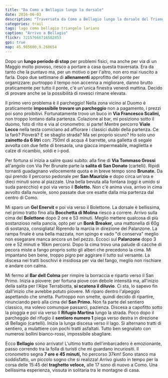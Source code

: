 ```yaml
---
title: "Da Como a Bellagio lungo la dorsale"
date: 2016-06-03
description: "Traversata da Como a Bellagio lungo la dorsale del Triangolo Lariano"
categories: trail
tags: lago como bellagio triangolo lariano
caption: "Arrivo a Bellagio"
flickr: 72157666716502853
gps: true
map: 45.985600,9.260654
---
```


Dopo un **lungo periodo di stop** per problemi fisici, ma anche per via di un Maggio molto piovoso, riesco a portare a casa questa traversata. Era da tanto che la puntavo ma, per un motivo o per l'altro, non ero mai riuscito a farla. Dopo due settimane di **allenamenti** approfitto del ponte per organizzare: purtroppo il tempo non accenna a migliorare, danno brutto praticamente per tutto il ponte, c'è un'unica finestra venerdì mattina. Decido di provare anche se la possibilità di rovesci rimane elevata.

Il primo vero problema è il parcheggio! Nella zona vicino al Duomo è praticamente **impossibile trovare un parcheggio** non a pagamento, i prezzi poi sono proibitivi. Fortunatamente trovo un buco in **Via Francesco Scalini,** non troppo lontano dalla partenza. Colazione al bar, mi posiziono sotto il duomo, foto di rito e via al cronometro: si parte! Mentre percorro **Viale Lecco** nella testa comiciano ad affiorare i classici dubbi della partenza. Ce la farò? Pioverà? E se sbaglio strada? Ma sei proprio sicuro? Ho solo uno **zainetto da 6 litri** con: 750ml di acqua 4 barrette, una galletta di segale avvolta con due fette di bresaola, una giacca impermeabile, maglietta e calze di ricambio, soldi e i-pod.

Per fortuna si inizia a salire quasi subito: alla fine di **Via Tommaso Grossi** all'angolo con Via Per Brunate parte la **salita di San Donato** (cartelli).
Ripidi tornanti guadagnano velocemente quota e in breve tempo sono **Brunate.** Da qui prendo il percorso pedonale per **San Maurizio** e dopo circa un'ora e dieci minuti sono al piazzale. Una bella bevuta alla fontana (oggi è umido si suda parecchio) e poi via verso il **Boletto.** Non c'è anima viva, arrivo in cima avvolto dalla nuvole, sono passate due ore esatte dalla mia partenza dal centro di Como.

Mi sparo un **Gel Enervit** e poi via verso il Bolettone. La dorsale è bellissima, nel primo tratto fino alla **Bocchetta di Molina** riesco a correre. Arrivo sulla cima del **Bolettone** dopo 2 ore e 53 minuti. Meglio mettere qualcosa di più sostanzioso nella pancia, opto per un **Bonk Breaker,** una mattonella di 60g di sostanza, consigliata! Riprendo la marcia in direzione del Palanzone. La rampa finale è una bella mazzata, non spingo e vado "di conserva" meglio non esegarare manca ancora un bel pezzo. Eccoci sul **Palanzone** dopo 3 ore e 52 minuti e 16km percorsi. Dopo la cima trovo una palude di cacche di pecora miste a fango proprio sotto gli alberi che precedono la cima. Mi impantano ben bene, troppo pigro per aggirare il tutto sul versante. La discesa nei tratti boschivi è insidiosa per via del fango, meglio non rischiare e andare con calma.

Mi fermo al **Bar dell Colma** per rimpire la borraccia e riparto verso il San Primo. Inizia a piovere: per fortuna piove con debole intensità ma, all'inizio della salita per l'Alpe Terrabiotta, **si scatena il diluvio**. Ci sta, lo sapevo fin dall'inizio che avrebbe potuto piovere. Mi riparo dentro l'alpeggio aspettando che smetta. Purtroppo non smette, quindi decido di ripartire, rinunciando però alla cima del **San Primo.** Non fa parte del sentiero classico, ma volevo comunque passarci, pazienza. Discesa a capofitto sotto la pioggia e poi via verso Il **Rifugio Martina** lungo la strada. Poco dopo il parcheggio del rifugio il **sentiero numero 1** piega verso destra in direzione di Bellagio (cartelli). Inizia la lunga discesa verso il lago. Si alternano tratti di sentiero, a mulattiere con pochi tratti asfaltati. Tutto ben segnalato con numerosi bollini bianco-rossi, impossibile sbagliare.

Ecco **Bellagio** sono arrivato! L'ultimo tratto dell'imbarcadero è emozionante, passo correndo tra la folla di turisti che mi guardano incuriositi. Il cronometro segna **7 ore e 45 minuti,** ho percorso 37km! Sono stanco ma soddisfatto, un piccolo sogno che si realizza! Arrivo giusto in tempo per la corsa delle 15:45 del **traghetto veloce,** alle 17 sono di nuovo a Como. Una bellissima esperienza, vissuta in solitaria tra le montagne di casa.